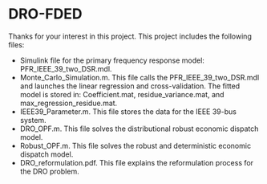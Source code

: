 # DRO-FDED
Thanks for your interest in this project. 
This project includes the following files:
- Simulink file for the primary frequency response model: PFR_IEEE_39_two_DSR.mdl. 
- Monte_Carlo_Simulation.m.  This file calls the PFR_IEEE_39_two_DSR.mdl and launches the linear regression and cross-validation. The fitted model is stored in: Coefficient.mat, residue_variance.mat, and max_regression_residue.mat.
- IEEE39_Parameter.m. This file stores the data for the IEEE 39-bus system.
- DRO_OPF.m. This file solves the distributional robust economic dispatch model.
- Robust_OPF.m. This file solves the robust and deterministic economic dispatch model.
- DRO_reformulation.pdf. This file explains the reformulation process for the DRO problem.
